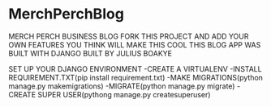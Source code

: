 # MerchPerchBlog

MERCH PERCH BUSINESS BLOG
FORK THIS PROJECT AND ADD YOUR OWN FEATURES YOU THINK WILL MAKE THIS COOL
THIS BLOG APP WAS BUILT WITH DJANGO 
BUILT BY JULIUS BOAKYE

SET UP YOUR DJANGO ENVIRONMENT
-CREATE A VIRTUALENV
-INSTALL REQUIREMENT.TXT(pip install requirement.txt)
-MAKE MIGRATIONS(python manage.py makemigrations)
-MIGRATE(python manage.py migrate)
-CREATE SUPER USER(pythong manage.py createsuperuser)
